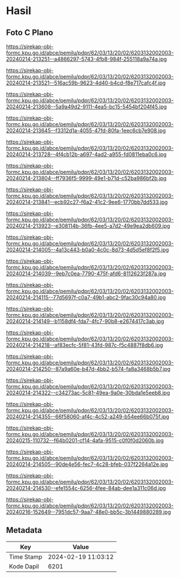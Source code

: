 # Hasil

## Foto C Plano

https://sirekap-obj-formc.kpu.go.id/abce/pemilu/pdpr/62/03/13/20/02/6203132002003-20240214-213251--a4866297-5743-4fb8-984f-255118a9a74a.jpg

https://sirekap-obj-formc.kpu.go.id/abce/pemilu/pdpr/62/03/13/20/02/6203132002003-20240214-213521--516ac59b-9623-4d40-b4cd-f8e717cafc4f.jpg

https://sirekap-obj-formc.kpu.go.id/abce/pemilu/pdpr/62/03/13/20/02/6203132002003-20240214-213608--5a9a49d2-9111-4ea5-bc15-5454bf204f45.jpg

https://sirekap-obj-formc.kpu.go.id/abce/pemilu/pdpr/62/03/13/20/02/6203132002003-20240214-213645--f3312d1a-4055-47fd-80fa-1eec6cb7e908.jpg

https://sirekap-obj-formc.kpu.go.id/abce/pemilu/pdpr/62/03/13/20/02/6203132002003-20240214-213728--4f4cb12b-a697-4ad2-a955-fd0811eba0c6.jpg

https://sirekap-obj-formc.kpu.go.id/abce/pemilu/pdpr/62/03/13/20/02/6203132002003-20240214-213804--ff7936f5-9999-49e1-b71d-c52ba986bf2b.jpg

https://sirekap-obj-formc.kpu.go.id/abce/pemilu/pdpr/62/03/13/20/02/6203132002003-20240214-213841--ecb92c27-f6a2-41c2-9ee6-1770bb7dd533.jpg

https://sirekap-obj-formc.kpu.go.id/abce/pemilu/pdpr/62/03/13/20/02/6203132002003-20240214-213923--e308114b-36fb-4ee5-a7d2-49e9ea2db609.jpg

https://sirekap-obj-formc.kpu.go.id/abce/pemilu/pdpr/62/03/13/20/02/6203132002003-20240214-214005--4a13c443-b0a0-4c0c-8d73-4d5d5ef8f2f5.jpg

https://sirekap-obj-formc.kpu.go.id/abce/pemilu/pdpr/62/03/13/20/02/6203132002003-20240214-214039--9eb7c0ea-7790-475f-afd6-8112623f287a.jpg

https://sirekap-obj-formc.kpu.go.id/abce/pemilu/pdpr/62/03/13/20/02/6203132002003-20240214-214115--77d5697f-c0a7-49b1-abc2-9fac30c94a80.jpg

https://sirekap-obj-formc.kpu.go.id/abce/pemilu/pdpr/62/03/13/20/02/6203132002003-20240214-214149--b1158df4-fda7-4fc7-90b8-e2674417c3ab.jpg

https://sirekap-obj-formc.kpu.go.id/abce/pemilu/pdpr/62/03/13/20/02/6203132002003-20240214-214218--af83ecfc-5f81-43fd-987c-f5c4887f8db6.jpg

https://sirekap-obj-formc.kpu.go.id/abce/pemilu/pdpr/62/03/13/20/02/6203132002003-20240214-214250--87a9a60e-b47d-4bb2-b574-fa8a3468b5b7.jpg

https://sirekap-obj-formc.kpu.go.id/abce/pemilu/pdpr/62/03/13/20/02/6203132002003-20240214-214322--c34273ac-5c81-49ea-9a0e-30bda1e5eeb8.jpg

https://sirekap-obj-formc.kpu.go.id/abce/pemilu/pdpr/62/03/13/20/02/6203132002003-20240214-214355--66f58060-af4c-4c52-a249-b54ee66b075f.jpg

https://sirekap-obj-formc.kpu.go.id/abce/pemilu/pdpr/62/03/13/20/02/6203132002003-20240215-110732--f64b0201-cf14-4afa-9515-c0f0f0d2060b.jpg

https://sirekap-obj-formc.kpu.go.id/abce/pemilu/pdpr/62/03/13/20/02/6203132002003-20240214-214505--90de4e56-fec7-4c28-bfeb-037f2264a12e.jpg

https://sirekap-obj-formc.kpu.go.id/abce/pemilu/pdpr/62/03/13/20/02/6203132002003-20240214-214530--efe1554c-6256-4fee-84ab-dee1a311c06d.jpg

https://sirekap-obj-formc.kpu.go.id/abce/pemilu/pdpr/62/03/13/20/02/6203132002003-20240216-152649--7951dc57-9aa7-48e0-bb5c-3b1449880289.jpg


## Metadata

| Key        | Value               |
| ---------- | ------------------- |
| Time Stamp | 2024-02-19 11:03:12 |
| Kode Dapil | 6201                |



